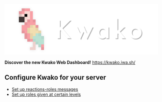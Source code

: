 <div align="center">
<p align="center">
  <img src="assets/kwako.png" alt="logo"/>
</p>
</div>

**Discover the new Kwako Web Dashboard!**
https://kwako.iwa.sh/

## Configure Kwako for your server

- [Set up reactions-roles messages](reaction-roles.html)
- [Set up roles given at certain levels](level-roles.html)